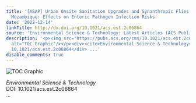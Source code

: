 ```yaml
---
title: '[ASAP] Urban Onsite Sanitation Upgrades and Synanthropic Flies in Maputo,
  Mozambique: Effects on Enteric Pathogen Infection Risks'
date: '2022-12-14'
linkTitle: http://dx.doi.org/10.1021/acs.est.2c06864
source: 'Environmental Science & Technology: Latest Articles (ACS Publications)'
description: '<p><img src="https://pubs.acs.org/cms/10.1021/acs.est.2c06864/asset/images/medium/es2c06864_0004.gif"
  alt="TOC Graphic"/></p><div><cite>Environmental Science & Technology</cite></div><div>DOI:
  10.1021/acs.est.2c06864</div> ...'
disable_comments: true
---
```

<p><img src="https://pubs.acs.org/cms/10.1021/acs.est.2c06864/asset/images/medium/es2c06864_0004.gif" alt="TOC Graphic"/></p><div><cite>Environmental Science & Technology</cite></div><div>DOI: 10.1021/acs.est.2c06864</div> ...